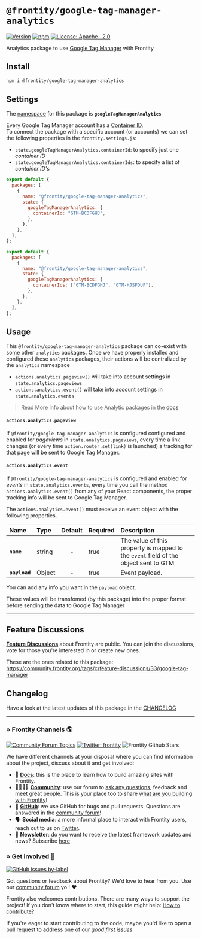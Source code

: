 # `@frontity/google-tag-manager-analytics`

[![Version](https://img.shields.io/npm/v/@frontity/google-tag-manager-analytics.svg)](https://www.npmjs.com/package/@frontity/google-tag-manager-analytics) [![npm](https://img.shields.io/npm/dw/@frontity/google-tag-manager-analytics)](https://www.npmjs.com/package/@frontity/google-tag-manager-analytics) [![License: Apache--2.0](https://img.shields.io/badge/license-Apache%202-lightgrey)](https://github.com/frontity/frontity/blob/master/LICENSE)

Analytics package to use [Google Tag Manager](https://tagmanager.google.com/) with Frontity

## Install

```sh
npm i @frontity/google-tag-manager-analytics
```

## Settings

The [namespace](https://docs.frontity.org/learning-frontity/namespaces) for this package is **`googleTagManagerAnalytics`**

Every Google Tag Manager account has a [Container ID](https://support.google.com/tagmanager/answer/6103696?hl=en).  
To connect the package with a specific account (or accounts) we can set the following properties in the `frontity.settings.js`:

- `state.googleTagManagerAnalytics.containerId`: to specify just one _container ID_
- `state.googleTagManagerAnalytics.containerIds`: to specify a list of _container ID's_

```js
export default {
  packages: [
    {
      name: "@frontity/google-tag-manager-analytics",
      state: {
        googleTagManagerAnalytics: {
          containerId: "GTM-BCDFGHJ",
        },
      },
    },
  ],
};
```

```js
export default {
  packages: [
    {
      name: "@frontity/google-tag-manager-analytics",
      state: {
        googleTagManagerAnalytics: {
          containerIds: ["GTM-BCDFGHJ", "GTM-HJSFDUF"],
        },
      },
    },
  ],
};
```

## Usage

This `@frontity/google-tag-manager-analytics` package can co-exist with some other `analytics` packages. Once we have properly installed and configured these `analytics` packages, their actions will be centralized by the `analytics` namespace

- `actions.analytics.pageview()` will take into account settings in `state.analytics.pageviews`
- `actions.analytics.event()` will take into account settings in `state.analytics.events`

> Read More info about how to use Analytic packages in the [docs](https://docs.frontity.org/api-reference-1/frontity-analytics)

#### `actions.analytics.pageview`

If `@frontity/google-tag-manager-analytics` is configured configured and enabled for _pageviews_ in `state.analytics.pageviews`, every time a link changes (or every time `action.router.set(link)` is launched) a tracking for that page will be sent to Google Tag Manager.

#### `actions.analytics.event`

If `@frontity/google-tag-manager-analytics` is configured and enabled for _events_ in `state.analytics.events`, every time you call the method `actions.analytics.event()` from any of your React components, the proper tracking info will be sent to Google Tag Manager.

The `actions.analytics.event()` must receive an event object with the following properties.

| Name          | Type   | Default | Required | Description                                                                                        |
| :------------ | :----- | :-----: | :------- | :------------------------------------------------------------------------------------------------- |
| **`name`**    | string |    -    | true     | The value of this property is mapped to the `event` field of the object sent to GTM |
| **`payload`** | Object |    -    | true     | Event payload.                                                                                     |

You can add any info you want in the `payload` object.

These values will be transfomed (by this package) into the proper format before sending the data to Google Tag Manager 

---

## Feature Discussions

[**Feature Discussions**](https://community.frontity.org/c/feature-discussions/33) about Frontity are public. You can join the discussions, vote for those you're interested in or create new ones.

These are the ones related to this package: https://community.frontity.org/tags/c/feature-discussions/33/google-tag-manager

## Changelog

Have a look at the latest updates of this package in the [CHANGELOG](https://github.com/frontity/frontity/blob/dev/packages/google-tag-manager-analytics/CHANGELOG.md)

---

### » Frontity Channels 🌎

[![Community Forum Topics](https://img.shields.io/discourse/topics?color=blue&label=community%20forum&server=https%3A%2F%2Fcommunity.frontity.org%2F)](https://community.frontity.org/) [![Twitter: frontity](https://img.shields.io/twitter/follow/frontity.svg?style=social)](https://twitter.com/frontity) ![Frontity Github Stars](https://img.shields.io/github/stars/frontity/frontity?style=social)

We have different channels at your disposal where you can find information about the project, discuss about it and get involved:

- 📖 **[Docs](https://docs.frontity.org)**: this is the place to learn how to build amazing sites with Frontity.
- 👨‍👩‍👧‍👦 **[Community](https://community.frontity.org/)**: use our forum to [ask any questions](https://community.frontity.org/c/dev-talk-questions), feedback and meet great people. This is your place too to share [what are you building with Frontity](https://community.frontity.org/c/showcases)!
- 🐞 **[GitHub](https://github.com/frontity/frontity)**: we use GitHub for bugs and pull requests. Questions are answered in the [community forum](https://community.frontity.org/)!
- 🗣 **Social media**: a more informal place to interact with Frontity users, reach out to us on [Twitter](https://twitter.com/frontity).
- 💌 **Newsletter**: do you want to receive the latest framework updates and news? Subscribe [here](https://frontity.org/)

### » Get involved 🤗

[![GitHub issues by-label](https://img.shields.io/github/issues/frontity/frontity/good%20first%20issue)](https://github.com/frontity/frontity/issues?q=is%3Aissue+is%3Aopen+label%3A%22good+first+issue%22)

Got questions or feedback about Frontity? We'd love to hear from you. Use our [community forum](https://community.frontity.org) yo ! ❤️

Frontity also welcomes contributions. There are many ways to support the project! If you don't know where to start, this guide might help: [How to contribute?](https://docs.frontity.org/contributing/how-to-contribute)

If you're eager to start contributing to the code, maybe you'd like to open a pull request to address one of our [_good first issues_](https://github.com/frontity/frontity/issues?q=is%3Aissue+is%3Aopen+label%3A%22good+first+issue%22)
